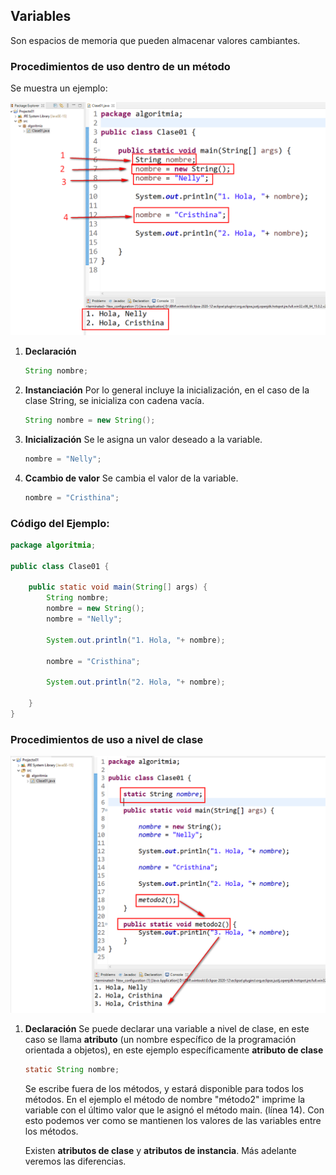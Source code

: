 ## Variables
Son espacios de memoria que pueden almacenar valores cambiantes.

### Procedimientos de uso dentro de un método

Se muestra un ejemplo:

![](images/2024-08-08-19-38-42.png)

1. **Declaración**
    ```java
    String nombre;
    ```
2. **Instanciación**
    Por lo general incluye la inicialización, en el caso de la clase String, se inicializa con cadena vacía.
    ```java
    String nombre = new String();
    ```
3. **Inicialización**
    Se le asigna un valor deseado a la variable.
    ```java
    nombre = "Nelly";
    ```
4. **Ccambio de valor**
    Se cambia el valor de la variable.
    ```java
    nombre = "Cristhina";
    ```
### Código del Ejemplo:
```java
package algoritmia;

public class Clase01 {
	
	public static void main(String[] args) {
		String nombre;
		nombre = new String();
		nombre = "Nelly";
		
		System.out.println("1. Hola, "+ nombre);
		
		nombre = "Cristhina";
		
		System.out.println("2. Hola, "+ nombre);
		
	}
}
```

### Procedimientos de uso a nivel de clase
![](images/2024-08-08-19-46-38.png)

1.  **Declaración**
    Se puede declarar una variable a nivel de clase, en este caso se llama **atributo** (un nombre específico de la programación orientada a objetos), en este ejemplo específicamente **atributo de clase**

    ```java
    static String nombre;
    ```
    Se escribe fuera de los métodos, y estará disponible para todos los métodos. En el ejemplo el método de nombre "método2" imprime la variable con el último valor que le asignó el método main. (línea 14). Con esto podemos ver como se mantienen los valores de las variables entre los métodos.

    Existen **atributos de clase** y **atributos de instancia**. Más adelante veremos las diferencias.